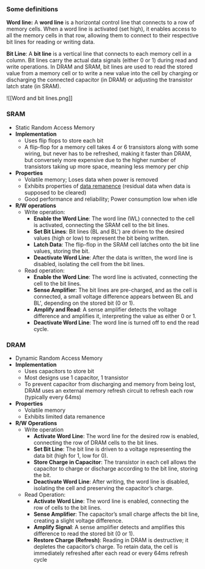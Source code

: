 ### Some definitions
**Word line:** A **word line** is a horizontal control line that connects to a row of memory cells. When a word line is activated (set high), it enables access to all the memory cells in that row, allowing them to connect to their respective bit lines for reading or writing data.

**Bit Line**: A **bit line** is a vertical line that connects to each memory cell in a column. Bit lines carry the actual data signals (either 0 or 1) during read and write operations. In DRAM and SRAM, bit lines are used to read the stored value from a memory cell or to write a new value into the cell by charging or discharging the connected capacitor (in DRAM) or adjusting the transistor latch state (in SRAM).

![[Word and bit lines.png]]
### SRAM
- Static Random Access Memory
- **Implementation**
	- Uses flip flops to store each bit
	- A flip-flop for a memory cell takes 4 or 6 transistors along with some wiring, but never has to be refreshed, making it faster than DRAM, but conversely more expensive due to the higher number of transistors taking up more space, meaning less memory per chip
- **Properties**
	- Volatile memory; Loses data when power is removed
	- Exhibits properties of [data remanence](https://www.cl.cam.ac.uk/techreports/UCAM-CL-TR-536.pdf) (residual data when data is supposed to be cleared)
	- Good performance and reliability; Power consumption low when idle
- **R/W operations**
	- Write operation:
		- **Enable the Word Line**: The word line (WL) connected to the cell is activated, connecting the SRAM cell to the bit lines.
		- **Set Bit Lines**: Bit lines (BL and BL') are driven to the desired values (high or low) to represent the bit being written.
		- **Latch Data**: The flip-flop in the SRAM cell latches onto the bit line values, storing the bit.
		- **Deactivate Word Line**: After the data is written, the word line is disabled, isolating the cell from the bit lines.
	- Read operation:
		- **Enable the Word Line**: The word line is activated, connecting the cell to the bit lines.
		- **Sense Amplifier**: The bit lines are pre-charged, and as the cell is connected, a small voltage difference appears between BL and BL', depending on the stored bit (0 or 1).
		- **Amplify and Read**: A sense amplifier detects the voltage difference and amplifies it, interpreting the value as either 0 or 1.
		- **Deactivate Word Line**: The word line is turned off to end the read cycle.


### DRAM
- Dynamic Random Access Memory
- **Implementation** 
	- Uses capacitors to store bit
	- Most designs use 1 capacitor, 1 transistor
	- To prevent capacitor from discharging and memory from being lost, DRAM uses an external memory refresh circuit to refresh each row (typically every 64ms) 
- **Properties**
	- Volatile memory
	- Exhibits limited data remanence
- **R/W Operations**
	- Write operation
		- **Activate Word Line**: The word line for the desired row is enabled, connecting the row of DRAM cells to the bit lines.
		- **Set Bit Line**: The bit line is driven to a voltage representing the data bit (high for 1, low for 0).
		- **Store Charge in Capacitor**: The transistor in each cell allows the capacitor to charge or discharge according to the bit line, storing the bit.
		- **Deactivate Word Line**: After writing, the word line is disabled, isolating the cell and preserving the capacitor’s charge.
	- Read Operation:
		- **Activate Word Line**: The word line is enabled, connecting the row of cells to the bit lines.
		- **Sense Amplifier**: The capacitor’s small charge affects the bit line, creating a slight voltage difference.
		- **Amplify Signal**: A sense amplifier detects and amplifies this difference to read the stored bit (0 or 1).
		- **Restore Charge (Refresh)**: Reading in DRAM is destructive; it depletes the capacitor’s charge. To retain data, the cell is immediately refreshed after each read or every 64ms refresh cycle